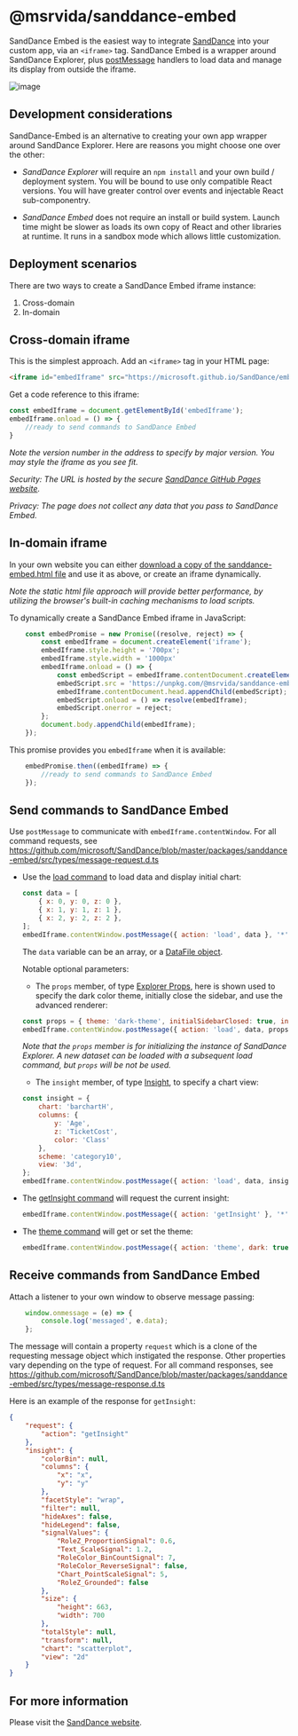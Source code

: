 # @msrvida/sanddance-embed

SandDance Embed is the easiest way to integrate [SandDance](https://microsoft.github.io/SandDance/) into your custom app, via an `<iframe>` tag. SandDance Embed is a wrapper around SandDance Explorer, plus [postMessage](https://developer.mozilla.org/en-US/docs/Web/API/Window/postMessage) handlers to load data and manage its display from outside the iframe.

![image](https://user-images.githubusercontent.com/11507384/72197128-a99cdd80-33d2-11ea-9b49-5d470db0abc1.png)

## Development considerations
SandDance-Embed is an alternative to creating your own app wrapper around SandDance Explorer. Here are reasons you might choose one over the other:

* *SandDance Explorer* will require an `npm install` and your own build / deployment system. You will be bound to use only compatible React versions. You will have greater control over events and injectable React sub-componentry.

* *SandDance Embed* does not require an install or build system. Launch time might be slower as loads its own copy of React and other libraries at runtime. It runs in a sandbox mode which allows little customization.

## Deployment scenarios
There are two ways to create a SandDance Embed iframe instance:
1. Cross-domain
2. In-domain

## Cross-domain iframe
This is the simplest approach. Add an `<iframe>` tag in your HTML page:
```html
<iframe id="embedIframe" src="https://microsoft.github.io/SandDance/embed/v4/sanddance-embed.html" style="height:700px;width:100%"></iframe>
```

Get a code reference to this iframe:
```js
const embedIframe = document.getElementById('embedIframe');
embedIframe.onload = () => {
    //ready to send commands to SandDance Embed
}
```

*Note the version number in the address to specify by major version. You may style the iframe as you see fit.*

*Security: The URL is hosted by the secure [SandDance GitHub Pages website](https://github.com/microsoft/SandDance/tree/master/docs/embed).*

*Privacy: The page does not collect any data that you pass to SandDance Embed.*

## In-domain iframe
In your own website you can either [download a copy of the sanddance-embed.html file](https://microsoft.github.io/SandDance/embed/v4/sanddance-embed.html) and use it as above, or create an iframe dynamically.

*Note the static html file approach will provide better performance, by utilizing the browser's built-in caching mechanisms to load scripts.*

To dynamically create a SandDance Embed iframe in JavaScript:
```js
    const embedPromise = new Promise((resolve, reject) => {
        const embedIframe = document.createElement('iframe');
        embedIframe.style.height = '700px';
        embedIframe.style.width = '1000px'
        embedIframe.onload = () => {
            const embedScript = embedIframe.contentDocument.createElement('script');
            embedScript.src = 'https://unpkg.com/@msrvida/sanddance-embed@4/dist/umd/sanddance-embed.js';
            embedIframe.contentDocument.head.appendChild(embedScript);
            embedScript.onload = () => resolve(embedIframe);
            embedScript.onerror = reject;
        };
        document.body.appendChild(embedIframe);
    });
```
This promise provides you `embedIframe` when it is available:
```js
    embedPromise.then((embedIframe) => {
        //ready to send commands to SandDance Embed
    });
```

## Send commands to SandDance Embed
Use `postMessage` to communicate with `embedIframe.contentWindow`. For all command requests, see https://github.com/microsoft/SandDance/blob/master/packages/sanddance-embed/src/types/message-request.d.ts

* Use the [load command](https://microsoft.github.io/SandDance/docs/sanddance-embed/v4/interfaces/types_message_request.MessageRequest_Load.html) to load data and display initial chart:
    ```js
    const data = [
        { x: 0, y: 0, z: 0 },
        { x: 1, y: 1, z: 1 },
        { x: 2, y: 2, z: 2 },
    ];
    embedIframe.contentWindow.postMessage({ action: 'load', data }, '*');
    ```
    
    The `data` variable can be an array, or a [DataFile object](https://microsoft.github.io/SandDance/docs/sanddance-explorer/v4/interfaces/DataFile.html). 
    
    Notable optional parameters:

    * The `props` member, of type [Explorer Props](https://microsoft.github.io/SandDance/docs/sanddance-explorer/v4/interfaces/Props.html), here is shown used to specify the dark color theme, initially close the sidebar, and use the advanced renderer: 
    ```js
    const props = { theme: 'dark-theme', initialSidebarClosed: true, initialRenderer: { advanced: true } };
    embedIframe.contentWindow.postMessage({ action: 'load', data, props }, '*');
    ```

    *Note that the `props` member is for initializing the instance of SandDance Explorer. A new dataset can be loaded with a subsequent load command, but `props` will be not be used.*


    * The `insight` member, of type [Insight](https://microsoft.github.io/SandDance/docs/sanddance-specs/v1/interfaces/Insight.html), to specify a chart view: 
    ```js
    const insight = {
        chart: 'barchartH',
        columns: {
            y: 'Age',
            z: 'TicketCost',
            color: 'Class'
        },
        scheme: 'category10',
        view: '3d',
    };
    embedIframe.contentWindow.postMessage({ action: 'load', data, insight }, '*');
    ```

* The [getInsight command](https://microsoft.github.io/SandDance/docs/sanddance-embed/v4/interfaces/types_message_request.MessageRequest_GetInsight.html) will request the current insight:
    ```js
    embedIframe.contentWindow.postMessage({ action: 'getInsight' }, '*');
    ```

* The [theme command](https://microsoft.github.io/SandDance/docs/sanddance-embed/v4/interfaces/types_message_request.MessageRequest_Theme.html) will get or set the theme:
    ```js
    embedIframe.contentWindow.postMessage({ action: 'theme', dark: true }, '*');
    ```

## Receive commands from SandDance Embed
Attach a listener to your own window to observe message passing:
```js
    window.onmessage = (e) => {
        console.log('messaged', e.data);
    };
```
The message will contain a property `request` which is a clone of the requesting message object which instigated the response. Other properties vary depending on the type of request. For all command responses, see https://github.com/microsoft/SandDance/blob/master/packages/sanddance-embed/src/types/message-response.d.ts

 Here is an example of the response for `getInsight`:
```json
{
    "request": {
        "action": "getInsight"
    },
    "insight": {
        "colorBin": null,
        "columns": {
            "x": "x",
            "y": "y"
        },
        "facetStyle": "wrap",
        "filter": null,
        "hideAxes": false,
        "hideLegend": false,
        "signalValues": {
            "RoleZ_ProportionSignal": 0.6,
            "Text_ScaleSignal": 1.2,
            "RoleColor_BinCountSignal": 7,
            "RoleColor_ReverseSignal": false,
            "Chart_PointScaleSignal": 5,
            "RoleZ_Grounded": false
        },
        "size": {
            "height": 663,
            "width": 700
        },
        "totalStyle": null,
        "transform": null,
        "chart": "scatterplot",
        "view": "2d"
    }
}
```

## For more information
Please visit the [SandDance website](https://microsoft.github.io/SandDance/).
